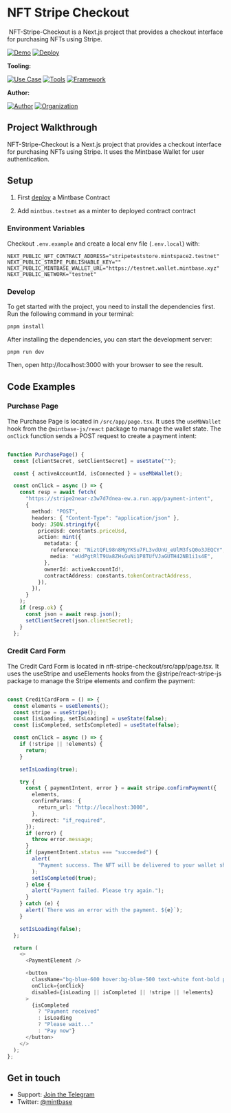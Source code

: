 # NFT Stripe Checkout
<img src="https://i.imgur.com/GtbrjcA.jpg" alt="cover_image" width="0" />
NFT-Stripe-Checkout is a Next.js project that provides a checkout interface for purchasing NFTs using Stripe.

[![Demo](https://img.shields.io/badge/Demo-Visit%20Demo-brightgreen)](https://nft-stripe-checkout.mintbase.xyz)
[![Deploy](https://img.shields.io/badge/Deploy-on%20Vercel-blue)](https://vercel.com/new/clone?repository-url=https%3A%2F%2Fgithub.com%2FMintbase%2Ftemplates%2Ftree%2Fmain%2Fnft-stripe-checkout)

**Tooling:**

[![Use Case](https://img.shields.io/badge/Use%20Case-NFT%20Stripe%20Checkout-blue)](#)
[![Tools](https://img.shields.io/badge/Tools-@mintbase.js/sdk%2C%20@mintbase.js/react%2C%20@mintbase.js/storage%2C%20@mintbase.js/rpc%2C%20@mintbase.js/data%2C%20@Stripe%2C%20Arweave%2C%20Mintbase%20Wallet-blue)](#)
[![Framework](https://img.shields.io/badge/Framework-Next.js%2014-blue)](#)

**Author:**

[![Author](https://img.shields.io/twitter/follow/mintbase?style=social&logo=twitter)](https://twitter.com/mintbase) [![Organization](https://img.shields.io/badge/Mintbase-blue)](https://www.mintbase.xyz)

## Project Walkthrough

NFT-Stripe-Checkout is a Next.js project that provides a checkout interface for purchasing NFTs using Stripe. It uses the Mintbase Wallet for user authentication.

## Setup

1. First [deploy](https://mintbase.xyz/auth) a Mintbase Contract

2. Add `mintbus.testnet` as a minter to deployed contract contract

### Environment Variables


Checkout `.env.example` and create a local env file (`.env.local`) with:

```
NEXT_PUBLIC_NFT_CONTRACT_ADDRESS="stripeteststore.mintspace2.testnet"
NEXT_PUBLIC_STRIPE_PUBLISHABLE_KEY=""
NEXT_PUBLIC_MINTBASE_WALLET_URL="https://testnet.wallet.mintbase.xyz"
NEXT_PUBLIC_NETWORK="testnet"
```

### Develop

To get started with the project, you need to install the dependencies first. Run the following command in your terminal:

```
pnpm install
```

After installing the dependencies, you can start the development server:

```
pnpm run dev
```

Then, open http://localhost:3000 with your browser to see the result.

## Code Examples

### Purchase Page

The Purchase Page is located in `/src/app/page.tsx`. It uses the `useMbWallet` hook from the `@mintbase-js/react` package to manage the wallet state. The `onClick` function sends a POST request to create a payment intent:

```ts

function PurchasePage() {
  const [clientSecret, setClientSecret] = useState("");

  const { activeAccountId, isConnected } = useMbWallet();

  const onClick = async () => {
    const resp = await fetch(
      "https://stripe2near-z3w7d7dnea-ew.a.run.app/payment-intent",
      {
        method: "POST",
        headers: { "Content-Type": "application/json" },
        body: JSON.stringify({
          priceUsd: constants.priceUsd,
          action: mint({
            metadata: {
              reference: "NiztQFL98n8MgYKSu7FL3vdUnU_eUlM3fsQ0o3JEQCY",
              media: "eUdPgtRlT9Ua8ZHsGuNi1P8TUfVJaGUTH42NB1i1s4E",
            },
            ownerId: activeAccountId!,
            contractAddress: constants.tokenContractAddress,
          }),
        }),
      }
    );
    if (resp.ok) {
      const json = await resp.json();
      setClientSecret(json.clientSecret);
    }
  };

  ```

### Credit Card Form

The Credit Card Form is located in nft-stripe-checkout/src/app/page.tsx. It uses the useStripe and useElements hooks from the @stripe/react-stripe-js package to manage the Stripe elements and confirm the payment:

```ts

const CreditCardForm = () => {
  const elements = useElements();
  const stripe = useStripe();
  const [isLoading, setIsLoading] = useState(false);
  const [isCompleted, setIsCompleted] = useState(false);

  const onClick = async () => {
    if (!stripe || !elements) {
      return;
    }

    setIsLoading(true);

    try {
      const { paymentIntent, error } = await stripe.confirmPayment({
        elements,
        confirmParams: {
          return_url: "http://localhost:3000",
        },
        redirect: "if_required",
      });
      if (error) {
        throw error.message;
      }
      if (paymentIntent.status === "succeeded") {
        alert(
          "Payment success. The NFT will be delivered to your wallet shortly."
        );
        setIsCompleted(true);
      } else {
        alert("Payment failed. Please try again.");
      }
    } catch (e) {
      alert(`There was an error with the payment. ${e}`);
    }

    setIsLoading(false);
  };

  return (
    <>
      <PaymentElement />

      <button
        className="bg-blue-600 hover:bg-blue-500 text-white font-bold py-2 px-4 rounded-lg w-full"
        onClick={onClick}
        disabled={isLoading || isCompleted || !stripe || !elements}
      >
        {isCompleted
          ? "Payment received"
          : isLoading
          ? "Please wait..."
          : "Pay now"}
      </button>
    </>
  );
};

```

## Get in touch

- Support: [Join the Telegram](https://tg.me/mintdev)
- Twitter: [@mintbase](https://twitter.com/mintbase)

<img src="https://i.imgur.com/gFggmyO.jpg" alt="detail_image" width="0" />
